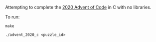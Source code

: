 Attempting to complete the [2020 Advent of Code](https://adventofcode.com/2020) in C with no libraries.

To run:

```
make

./advent_2020_c <puzzle_id>
```